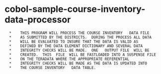 # cobol-sample-course-inventory-data-processor

      *    THIS PROGRAM WILL PROCESS THE COURSE INVENTORY   DATA FILE
      *    AS SUBMITTED BY THE DISTRICTS.  DURING THE PROCESS ALL DATA
      *    WILL BE EVALUATED TO INSURE THAT THE DATA IS VALID AS
      *    DEFINED BY THE DATA ELEMENT DICTIONARY AND SEVERAL DATA
      *    INTEGRITY CHECKS WILL BE MADE.  ONE   OUTPUT FILE  WILL BE
      *    CREATED.  THIS  FILE  WILL BE FASTLOADED INTO A SUSPENSE FILE
      *    ON THE TERADATA WHERE THE APPROPRIATE REFERENTIAL
      *    INTEGRITY CHECKS WILL BE MADE AS THE DATA IS UPDATED INTO
      *    THE COURSE INVENTORY   DATA TABLE.

